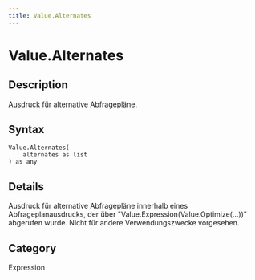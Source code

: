 ```yaml
---
title: Value.Alternates
---
```


# Value.Alternates


## Description

Ausdruck für alternative Abfragepläne.


## Syntax

```powerquery
Value.Alternates(
    alternates as list
) as any
```


## Details

Ausdruck für alternative Abfragepläne innerhalb eines Abfrageplanausdrucks, der über "Value.Expression(Value.Optimize(...))" abgerufen wurde. Nicht für andere Verwendungszwecke vorgesehen.



## Category
Expression

